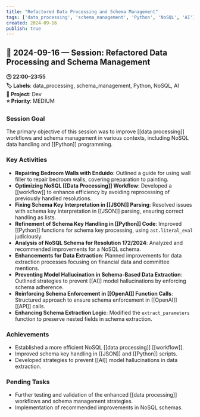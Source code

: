 ```yaml
---
title: "Refactored Data Processing and Schema Management"
tags: ['data_processing', 'schema_management', 'Python', 'NoSQL', 'AI']
created: 2024-09-16
publish: true
---
```


## 📅 2024-09-16 — Session: Refactored Data Processing and Schema Management

**🕒 22:00–23:55**  
**🏷️ Labels**: data_processing, schema_management, Python, NoSQL, AI  
**📂 Project**: Dev  
**⭐ Priority**: MEDIUM  


### Session Goal
The primary objective of this session was to improve [[data processing]] workflows and schema management in various contexts, including NoSQL data handling and [[Python]] programming.

### Key Activities
- **Repairing Bedroom Walls with Enduido**: Outlined a guide for using wall filler to repair bedroom walls, covering preparation to painting.
- **Optimizing NoSQL [[Data Processing]] Workflow**: Developed a [[workflow]] to enhance efficiency by avoiding reprocessing of previously handled resolutions.
- **Fixing Schema Key Interpretation in [[JSON]] Parsing**: Resolved issues with schema key interpretation in [[JSON]] parsing, ensuring correct handling as lists.
- **Refinement of Schema Key Handling in [[Python]] Code**: Improved [[Python]] functions for schema key processing, using `ast.literal_eval` judiciously.
- **Analysis of NoSQL Schema for Resolution 172/2024**: Analyzed and recommended improvements for a NoSQL schema.
- **Enhancements for Data Extraction**: Planned improvements for data extraction processes focusing on financial data and committee mentions.
- **Preventing Model Hallucination in Schema-Based Data Extraction**: Outlined strategies to prevent [[AI]] model hallucinations by enforcing schema adherence.
- **Reinforcing Schema Enforcement in [[OpenAI]] Function Calls**: Structured approach to ensure schema enforcement in [[OpenAI]] [[API]] calls.
- **Enhancing Schema Extraction Logic**: Modified the `extract_parameters` function to preserve nested fields in schema extraction.

### Achievements
- Established a more efficient NoSQL [[data processing]] [[workflow]].
- Improved schema key handling in [[JSON]] and [[Python]] scripts.
- Developed strategies to prevent [[AI]] model hallucinations in data extraction.

### Pending Tasks
- Further testing and validation of the enhanced [[data processing]] workflows and schema management strategies.
- Implementation of recommended improvements in NoSQL schemas.

